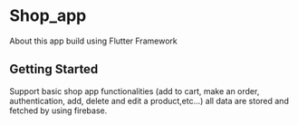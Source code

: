 # Shop_app

About
this app build using Flutter Framework
## Getting Started

 Support basic shop app functionalities (add to cart, make an order, authentication, add, delete and edit a product,etc...) all data are stored and fetched by using firebase.


